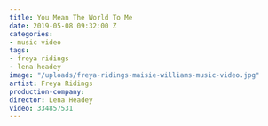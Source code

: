 ```yaml
---
title: You Mean The World To Me
date: 2019-05-08 09:32:00 Z
categories:
- music video
tags:
- freya ridings
- lena headey
image: "/uploads/freya-ridings-maisie-williams-music-video.jpg"
artist: Freya Ridings
production-company: 
director: Lena Headey
video: 334857531
---
```


